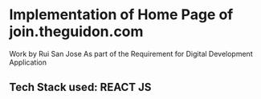 # Implementation of Home Page of join.theguidon.com

Work by Rui San Jose
As part of the Requirement for Digital Development Application

## Tech Stack used: REACT JS